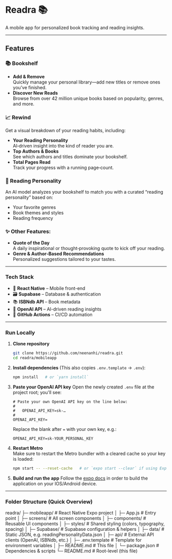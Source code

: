 # Readra 📚

A mobile app for personalized book tracking and reading insights.

---

## Features

### 📚 Bookshelf
- **Add & Remove**  
  Quickly manage your personal library—add new titles or remove ones you’ve finished.
- **Discover New Reads**  
  Browse from over 42 million unique books based on popularity, genres, and more.

### 📈 Rewind
Get a visual breakdown of your reading habits, including:
- **Your Reading Personality**  
  AI‐driven insight into the kind of reader you are.
- **Top Authors & Books**  
  See which authors and titles dominate your bookshelf.
- **Total Pages Read**  
  Track your progress with a running page‐count.

### 🤖 Reading Personality
An AI model analyzes your bookshelf to match you with a curated “reading personality” based on:
- Your favorite genres  
- Book themes and styles  
- Reading frequency

### ✨ Other Features:
- **Quote of the Day**  
  A daily inspirational or thought‐provoking quote to kick off your reading.
- **Genre & Author‐Based Recommendations**  
  Personalized suggestions tailored to your tastes.

---

### Tech Stack
- 📱 **React Native** – Mobile front-end  
- 🗃 **Supabase** – Database & authentication  
- 📚 **ISBNdb API** – Book metadata  
- 🤖 **OpenAI API** – AI-driven reading insights  
- 🚀 **GitHub Actions** – CI/CD automation

---

### Run Locally

1. **Clone repository** 
    ```bash
    git clone https://github.com/neenanhi/readra.git
    cd readra/mobileapp
    ```
2. **Install dependencies**
    (This also copies `.env.template` → `.env`):
   ```bash
   npm install   # or `yarn install`
   ```
3. **Paste your OpenAI API key**
   Open the newly created `.env` file at the project root; you'll see:
   ```env
   # Paste your own OpenAI API key on the line below:
   #
   #   OPENAI_API_KEY=sk-…
   #
   OPENAI_API_KEY=
   ```
   Replace the blank after `=` with your own key, e.g.:
   ```
   OPENAI_API_KEY=sk-YOUR_PERSONAL_KEY
   ```
4. **Restart Metro**  
   Make sure to restart the Metro bundler with a cleared cache so your key is loaded:
   ```bash
   npm start -- --reset-cache   # or `expo start --clear` if using Expo
   ```
5. **Build and run the app**
    Follow the [expo docs](https://docs.expo.dev/build/setup/) in order to build the application on your IOS/Android device.

---

### Folder Structure (Quick Overview)
readra/
├─ mobileapp/             # React Native Expo project
│  ├─ App.js              # Entry point
│  ├─ screens/            # All screen components
│  ├─ components/         # Reusable UI components
│  ├─ styles/             # Shared styling (colors, typography, spacing)
│  ├─ Supabase/           # Supabase configuration & helpers
│  ├─ data/               # Static JSON, e.g. readingPersonalityData.json
│  ├─ api/                # External API clients (OpenAI, ISBNdb, etc.)
│  ├─ .env.template       # Template for environment variables
│  ├─ README.md           # This file
│  └─ package.json        # Dependencies & scripts
└─ README.md              # Root-level (this file)
